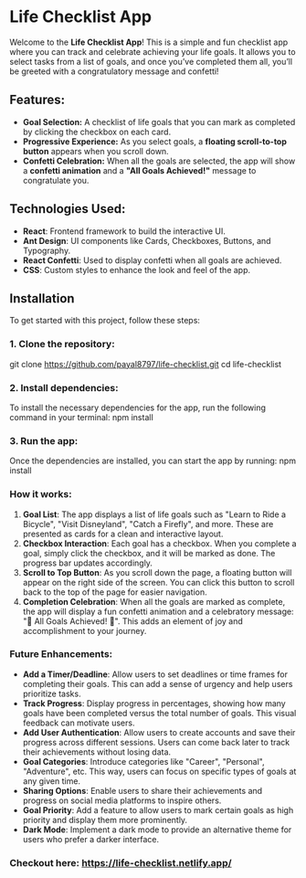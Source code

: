 # Life Checklist App

Welcome to the **Life Checklist App**! This is a simple and fun checklist app where you can track and celebrate achieving your life goals. It allows you to select tasks from a list of goals, and once you’ve completed them all, you’ll be greeted with a congratulatory message and confetti!

## Features:
- **Goal Selection:** A checklist of life goals that you can mark as completed by clicking the checkbox on each card.
- **Progressive Experience:** As you select goals, a **floating scroll-to-top button** appears when you scroll down.
- **Confetti Celebration:** When all the goals are selected, the app will show a **confetti animation** and a **"All Goals Achieved!"** message to congratulate you.

## Technologies Used:
- **React**: Frontend framework to build the interactive UI.
- **Ant Design**: UI components like Cards, Checkboxes, Buttons, and Typography.
- **React Confetti**: Used to display confetti when all goals are achieved.
- **CSS**: Custom styles to enhance the look and feel of the app.

## Installation

To get started with this project, follow these steps:

### 1. Clone the repository:

git clone https://github.com/payal8797/life-checklist.git
cd life-checklist

### 2. Install dependencies:

To install the necessary dependencies for the app, run the following command in your terminal:
npm install

### 3. Run the app:

Once the dependencies are installed, you can start the app by running:
npm install


### How it works:

1. **Goal List**: The app displays a list of life goals such as "Learn to Ride a Bicycle", "Visit Disneyland", "Catch a Firefly", and more. These are presented as cards for a clean and interactive layout.
2. **Checkbox Interaction**: Each goal has a checkbox. When you complete a goal, simply click the checkbox, and it will be marked as done. The progress bar updates accordingly.
3. **Scroll to Top Button**: As you scroll down the page, a floating button will appear on the right side of the screen. You can click this button to scroll back to the top of the page for easier navigation.
4. **Completion Celebration**: When all the goals are marked as complete, the app will display a fun confetti animation and a celebratory message: "🎉 All Goals Achieved! 🎉". This adds an element of joy and accomplishment to your journey.


### Future Enhancements:

- **Add a Timer/Deadline**: Allow users to set deadlines or time frames for completing their goals. This can add a sense of urgency and help users prioritize tasks.
- **Track Progress**: Display progress in percentages, showing how many goals have been completed versus the total number of goals. This visual feedback can motivate users.
- **Add User Authentication**: Allow users to create accounts and save their progress across different sessions. Users can come back later to track their achievements without losing data.
- **Goal Categories**: Introduce categories like "Career", "Personal", "Adventure", etc. This way, users can focus on specific types of goals at any given time.
- **Sharing Options**: Enable users to share their achievements and progress on social media platforms to inspire others.
- **Goal Priority**: Add a feature to allow users to mark certain goals as high priority and display them more prominently.
- **Dark Mode**: Implement a dark mode to provide an alternative theme for users who prefer a darker interface.

### Checkout here: https://life-checklist.netlify.app/ 

